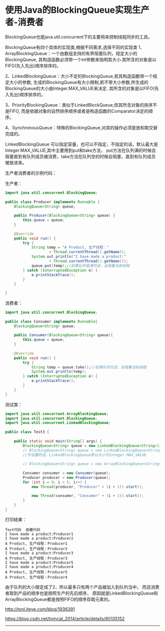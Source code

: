 

# 使用Java的BlockingQueue实现生产者-消费者
 
BlockingQueue也是java.util.concurrent下的主要用来控制线程同步的工具。

BlockingQueue有四个具体的实现类,根据不同需求,选择不同的实现类
1、ArrayBlockingQueue：一个由数组支持的有界阻塞队列，规定大小的BlockingQueue,
其构造函数必须带一个int参数来指明其大小.其所含的对象是以FIFO(先入先出)顺序排序的。


2、LinkedBlockingQueue：大小不定的BlockingQueue,若其构造函数带一个规定大小的参数,
生成的BlockingQueue有大小限制,若不带大小参数,所生成的BlockingQueue的大小由Integer.MAX_VALUE来决定.
其所含的对象是以FIFO(先入先出)顺序排序的。


3、PriorityBlockingQueue：类似于LinkedBlockQueue,但其所含对象的排序不是FIFO,
而是依据对象的自然排序顺序或者是构造函数的Comparator决定的顺序。


4、SynchronousQueue：特殊的BlockingQueue,对其的操作必须是放和取交替完成的。

LinkedBlockingQueue 可以指定容量，也可以不指定，不指定的话，默认最大是Integer.MAX_VALUE,其中主要用到put和take方法，
put方法在队列满的时候会阻塞直到有队列成员被消费，take方法在队列空的时候会阻塞，直到有队列成员被放进来。

生产者消费者的示例代码：

生产者：

```java
import java.util.concurrent.BlockingQueue;  
  
public class Producer implements Runnable {  
    BlockingQueue<String> queue;  
  
    public Producer(BlockingQueue<String> queue) {  
        this.queue = queue;  
    }  
  
    @Override  
    public void run() {  
        try {  
            String temp = "A Product, 生产线程："  
                    + Thread.currentThread().getName();  
            System.out.println("I have made a product:"  
                    + Thread.currentThread().getName());  
            queue.put(temp);//如果队列是满的话，会阻塞当前线程  
        } catch (InterruptedException e) {  
            e.printStackTrace();  
        }  
    }  
  
}  
``` 

 消费者：

```java
import java.util.concurrent.BlockingQueue;  
  
public class Consumer implements Runnable{  
    BlockingQueue<String> queue;  
      
    public Consumer(BlockingQueue<String> queue){  
        this.queue = queue;  
    }  
      
    @Override  
    public void run() {  
        try {  
            String temp = queue.take();//如果队列为空，会阻塞当前线程  
            System.out.println(temp);  
        } catch (InterruptedException e) {  
            e.printStackTrace();  
        }  
    }  
}
```
  
 测试类：

```java
import java.util.concurrent.ArrayBlockingQueue;  
import java.util.concurrent.BlockingQueue;  
import java.util.concurrent.LinkedBlockingQueue;  
  
public class Test3 {  
  
    public static void main(String[] args) {  
        BlockingQueue<String> queue = new LinkedBlockingQueue<String>(2);  
        // BlockingQueue<String> queue = new LinkedBlockingQueue<String>();  
        //不设置的话，LinkedBlockingQueue默认大小为Integer.MAX_VALUE  
          
        // BlockingQueue<String> queue = new ArrayBlockingQueue<String>(2);  
  
        Consumer consumer = new Consumer(queue);  
        Producer producer = new Producer(queue);  
        for (int i = 0; i < 5; i++) {  
            new Thread(producer, "Producer" + (i + 1)).start();  
  
            new Thread(consumer, "Consumer" + (i + 1)).start();  
        }  
    }  
}  
```

 打印结果：
 
```
Text代码  收藏代码
I have made a product:Producer1  
I have made a product:Producer2  
A Product, 生产线程：Producer1  
A Product, 生产线程：Producer2  
I have made a product:Producer3  
A Product, 生产线程：Producer3  
I have made a product:Producer5  
I have made a product:Producer4  
A Product, 生产线程：Producer5  
A Product, 生产线程：Producer4  
```

由于队列的大小限定成了2，所以最多只有两个产品被加入到队列当中，
而且消费者取到产品的顺序也是按照生产的先后顺序，
原因就是LinkedBlockingQueue和ArrayBlockingQueue都是按照FIFO的顺序存取元素的。

<http://tonl.iteye.com/blog/1936391>

<https://blog.csdn.net/tomcat_2014/article/details/60135152>

--- 
